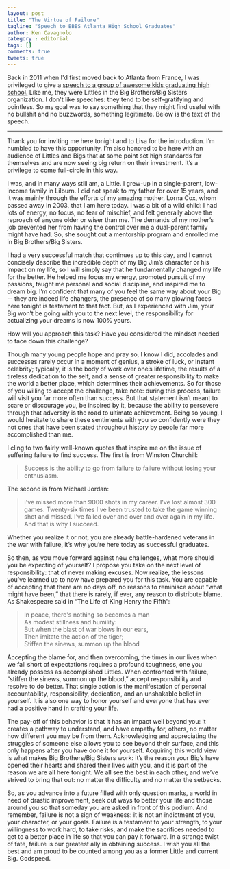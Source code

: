 ```yaml
---
layout: post
title: "The Virtue of Failure"
tagline: "Speech to BBBS Atlanta High School Graduates"
author: Ken Cavagnolo
category : editorial
tags: []
comments: true
tweets: true
---
```


<div class="blurb">

Back in 2011 when I'd first moved back to Atlanta from France, I was
privileged to give a <a
href="https://www.bbbsatl.org/index.php?option=com_content&view=article&id=474:2011graduation&catid=36:press-releases&Itemid=200"
target="_blank">speech to a group of awesome kids graduating high
school.</a> Like me, they were Littles in the Big Brothers/Big Sisters
organization. I don't like speeches: they tend to be self-gratifying
and pointless. So my goal was to say something that they might find
useful with no bullshit and no buzzwords, something legitimate. Below
is the text of the speech.

<hr>

<p>Thank you for inviting me here tonight and to Lisa for the
introduction. I’m humbled to have this opportunity. I’m also honored
to be here with an audience of Littles and Bigs that at some point set
high standards for themselves and are now seeing big return on their
investment. It’s a privilege to come full-circle in this way.</p>

<p>I was, and in many ways still am, a Little. I grew-up in a
single-parent, low-income family in Lilburn. I did not speak to my
father for over 15 years, and it was mainly through the efforts of my
amazing mother, Lorna Cox, whom passed away in 2003, that I am here
today. I was a bit of a wild child: I had lots of energy, no focus, no
fear of mischief, and felt generally above the reproach of anyone
older or wiser than me. The demands of my mother’s job prevented her
from having the control over me a dual-parent family might have
had. So, she sought out a mentorship program and enrolled me in Big
Brothers/Big Sisters.</p>

<p>I had a very successful match that continues up to this day, and I
cannot concisely describe the incredible depth of my Big Jim’s
character or his impact on my life, so I will simply say that he
fundamentally changed my life for the better. He helped me focus my
energy, promoted pursuit of my passions, taught me personal and social
discipline, and inspired me to dream big. I’m confident that many of
you feel the same way about your Big -- they are indeed life changers,
the presence of so many glowing faces here tonight is testament to
that fact. But, as I experienced with Jim, your Big won’t be going
with you to the next level, the responsibility for actualizing your
dreams is now 100% yours.</p>

<p>How will you approach this task? Have you considered the mindset
needed to face down this challenge?</p>

<p>Though many young people hope and pray so, I know I did, accolades and
successes rarely occur in a moment of genius, a stroke of luck, or
instant celebrity; typically, it is the body of work over one’s
lifetime, the results of a tireless dedication to the self, and a
sense of greater responsibility to make the world a better place,
which determines their achievements. So for those of you willing to
accept the challenge, take note: during this process, failure will
visit you far more often than success. But that statement isn’t meant
to scare or discourage you, be inspired by it, because the ability to
persevere through that adversity is the road to ultimate
achievement. Being so young, I would hesitate to share these
sentiments with you so confidently were they not ones that have been
stated throughout history by people far more accomplished than me.</p>

<p>I cling to two fairly well-known quotes that inspire me on the issue
of suffering failure to find success. The first is from Winston
Churchill:</p>

<blockquote>Success is the ability to go from failure to failure
without losing your enthusiasm.</blockquote>

<p>The second is from Michael Jordan:</p>

<blockquote>I've missed more than 9000 shots in my career. I've lost
almost 300 games. Twenty-six times I've been trusted to take the game
winning shot and missed. I've failed over and over and over again in
my life. And that is why I succeed.</blockquote>

<p>Whether you realize it or not, you are already battle-hardened
veterans in the war with failure, it’s why you’re here today as
successful graduates.</p>

<p>So then, as you move forward against new challenges, what more should
you be expecting of yourself? I propose you take on the next level of
responsibility: that of never making excuses. Now realize, the lessons
you’ve learned up to now have prepared you for this task. You are
capable of accepting that there are no days off, no reasons to
reminisce about “what might have been,” that there is rarely, if ever,
any reason to distribute blame. As Shakespeare said in “The Life of
King Henry the Fifth”:</p>

<blockquote cite="http://shakespeare.mit.edu/henryv/henryv.3.1.html">
In peace, there's nothing so becomes a man<br>
As modest stillness and humility:<br>
But when the blast of war blows in our ears,<br>
Then imitate the action of the tiger;<br>
Stiffen the sinews, summon up the blood</blockquote>

<p>Accepting the blame for, and then overcoming, the times in our lives
when we fall short of expectations requires a profound toughness, one
you already possess as accomplished Littles. When confronted with
failure, “stiffen the sinews, summon up the blood,” accept
responsibility and resolve to do better. That single action is the
manifestation of personal accountability, responsibility, dedication,
and an unshakable belief in yourself. It is also one way to honor
yourself and everyone that has ever had a positive hand in crafting
your life.</p>

<p>The pay-off of this behavior is that it has an impact well beyond you:
it creates a pathway to understand, and have empathy for, others, no
matter how different you may be from them. Acknowledging and
appreciating the struggles of someone else allows you to see beyond
their surface, and this only happens after you have done it for
yourself. Acquiring this world view is what makes Big Brothers/Big
Sisters work: it’s the reason your Big’s have opened their hearts and
shared their lives with you, and it is part of the reason we are all
here tonight. We all see the best in each other, and we’ve strived to
bring that out: no matter the difficulty and no matter the setbacks.</p>

<p>So, as you advance into a future filled with only question marks, a
world in need of drastic improvement, seek out ways to better your
life and those around you so that someday you are asked in front of
this podium. And remember, failure is not a sign of weakness: it is
not an indictment of you, your character, or your goals. Failure is a
testament to your strength, to your willingness to work hard, to take
risks, and make the sacrifices needed to get to a better place in life
so that you can pay it forward. In a strange twist of fate, failure is
our greatest ally in obtaining success. I wish you all the best and am
proud to be counted among you as a former Little and current
Big. Godspeed.</p>

</div>

